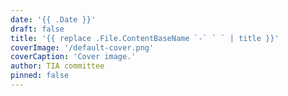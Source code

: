 ```yaml
---
date: '{{ .Date }}'
draft: false
title: '{{ replace .File.ContentBaseName `-` ` ` | title }}'
coverImage: '/default-cover.png'
coverCaption: 'Cover image.'
author: TIA committee
pinned: false
---
```

